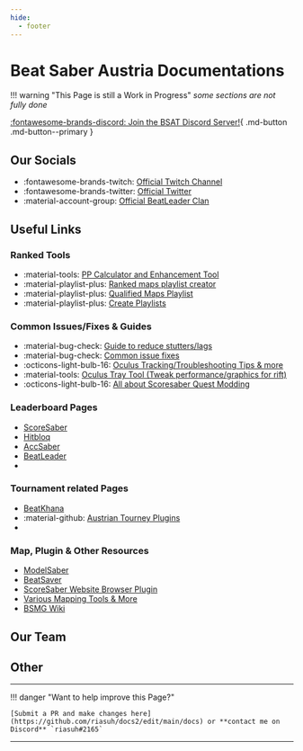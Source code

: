 ```yaml
---
hide:
  - footer
---
```


# Beat Saber Austria Documentations  
!!! warning "This Page is still a Work in Progress"
    *some sections are not fully done*


[:fontawesome-brands-discord: Join the BSAT Discord Server!](https://discord.gg/TvRkNY2){ .md-button .md-button--primary }  

## Our Socials
* :fontawesome-brands-twitch: [Official Twitch Channel](https://www.twitch.tv/beatsaberaustria)
* :fontawesome-brands-twitter: [Official Twitter](https://twitter.com/BeatSaberAT)
* :material-account-group: [Official BeatLeader Clan](https://www.beatleader.xyz/clan/AUT)

## Useful Links

### Ranked Tools
* :material-tools: [PP Calculator and Enhancement Tool](https://scoresaber.balibalo.xyz/peepee)  
* :material-playlist-plus: [Ranked maps playlist creator]([./bsat_docs](https://scoresaber.balibalo.xyz/playlist-maker))
* :material-playlist-plus: [Qualified Maps Playlist](https://muffnlabs.de/ranking-stuff)
* :material-playlist-plus: [Create Playlists](https://beatsaver.com/playlists/new)

### Common Issues/Fixes & Guides
* :material-bug-check: [Guide to reduce stutters/lags](./bsat_docs)
* :material-bug-check: [Common issue fixes](./bsat_docs)
* :octicons-light-bulb-16: [Oculus Tracking/Troubleshooting Tips & more](https://docs.google.com/document/d/1FwG_Zv5FcB2UpjTxmH1y5-cQ85W2ezwr4z_D6_Z_QPY/edit)
* :material-tools: [Oculus Tray Tool (Tweak performance/graphics for rift)](https://forums.oculusvr.com/community/discussion/47247/oculus-traytool-supersampling-profiles-hmd-disconnect-fixes-hopefully/p1)
* :octicons-light-bulb-16: [All about Scoresaber Quest Modding](https://bsmg.wiki/quest-modding.html)
  
### Leaderboard Pages
* [ScoreSaber](https://scoresaber.com/)
* [Hitbloq](https://hitbloq.com/)
* [AccSaber](https://www.accsaber.com)
* [BeatLeader](https://www.beatleader.xyz)
* []()

### Tournament related Pages
* [BeatKhana](https://beatkhana.com/)
* :material-github: [Austrian Tourney Plugins](https://github.com/riasuh/HitbloqTournaments)  
* []()
  
### Map, Plugin & Other Resources
* [ModelSaber](https://modelsaber.com/)
* [BeatSaver](https://beatsaver.com/)
* [ScoreSaber Website Browser Plugin](https://github.com/Splamy/ScoreSaberEnhanced)
* [Various Mapping Tools & More](https://muffnlabs.de/tools)
* [BSMG Wiki](https://bsmg.wiki/)

## Our Team

## Other

--- 

!!! danger "Want to help improve this Page?"

    [Submit a PR and make changes here](https://github.com/riasuh/docs2/edit/main/docs) or **contact me on Discord** `riasuh#2165`

---